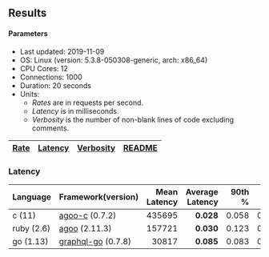 ## Results

<!-- Result from here -->

#### Parameters
- Last updated: 2019-11-09
- OS: Linux (version: 5.3.8-050308-generic, arch: x86_64)
- CPU Cores: 12
- Connections: 1000
- Duration: 20 seconds
- Units:
  - _Rates_ are in requests per second.
  - _Latency_ is in milliseconds.
  - _Verbosity_ is the number of non-blank lines of code excluding comments.

| [Rate](rates.md) | [Latency](latency.md) | [Verbosity](verbosity.md) | [README](README.md) |
| ---------------- | --------------------- | ------------------------- | ------------------- |

### Latency
| Language | Framework(version) | Mean Latency | Average Latency | 90th % | 99th % | Std Dev | Rate | Verbosity |
| -------- | ------------------ | ------------:| ---------------:| ------:| ------:| -------:| ----:| ---------:|
| c (11) | [agoo-c](github.com/ohler55/agoo-c) (0.7.2) | 435695 | **0.028** | 0.058 | 0.175 | 0.184 | 0.08 | 320 |
| ruby (2.6) | [agoo](github.com/ohler55/agoo) (2.11.3) | 157721 | **0.030** | 0.123 | 0.196 | 1.159 | 0.30 | 98 |
| go (1.13) | [graphql-go](https://github.com/graphql-go/graphql) (0.7.8) | 30817 | **0.085** | 0.083 | 0.091 | 0.107 | 0.02 | 397 |
<!-- Result till here -->
